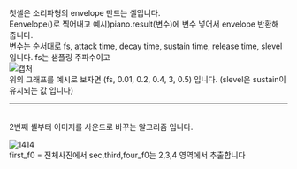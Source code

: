 첫셀은 소리파형의 envelope 만드는 셀입니다.<br>
Eenvelope()로 찍어내고 예시)piano.result(변수)에 변수 넣어서 envelope 반환해 줍니다.<br>
변수는 순서대로 fs, attack time, decay time, sustain time, release time, slevel 입니다. fs는 샘플링 주파수이고
<br>![캡처](https://user-images.githubusercontent.com/74674780/127775246-459f89f8-3cb6-4278-a1fd-81a992082efb.PNG)<br>
위의 그래프를 예시로 보자면 (fs, 0.01, 0.2, 0.4, 3, 0.5) 입니다. (slevel은 sustain이 유지되는 값 입니다)<br>

*****
<br>2번째 셀부터 이미지를 사운드로 바꾸는 알고리즘 입니다.<br>

![1414](https://user-images.githubusercontent.com/74674780/127775832-02f1af86-767c-430b-99ed-81446e0c02f7.PNG)  
first_f0 = 전체사진에서 sec,third,four_f0는 2,3,4 영역에서 추출합니다  


